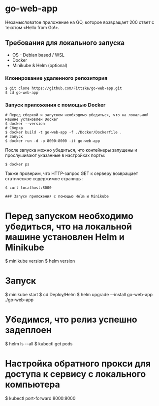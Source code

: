 # go-web-app
Незамысловатое приложение на GO, которое возвращает 200 ответ с текстом «Hello from Go!».

## Требования для локального запуска
* OS - Debian based / WSL
* Docker
* Minikube & Helm (optional)

### Клонирование удаленного репозитория
```
$ git clone https://github.com/Fittske/go-web-app.git
$ cd go-web-app
```

### Запуск приложения с помощью Docker
```
# Перед сборкой и запуском необходимо убедиться, что на локальной машине установлен Docker
$ docker --version
# Сборка
$ docker build -t go-web-app -f ./Docker/Dockerfile .
# Запуск
$ docker run -d -p 8000:8000 -it go-web-app
```
После запуска можно убедиться, что контейнеры запущены и прослушивают указанные в настройках порты:
```
$ docker ps
```
Также проверим, что HTTP-запрос GET к серверу возвращает статическое содержимое страницы:
```
$ curl localhost:8000

### Запуск приложения с помощью Helm и Minikube
```
# Перед запуском необходимо убедиться, что на локальной машине установлен Helm и Minikube
$ minikube version
$ helm version
# Запуск
$ minikube start
$ cd Deploy/Helm
$ helm upgrade --install go-web-app ./go-web-app
# Убедимся, что релиз успешно задеплоен
$ helm ls --all
$ kubectl get pods
# Настройка обратного прокси для доступа к сервису с локального компьютера
$ kubectl port-forward <pod name> 8000:8000
```
